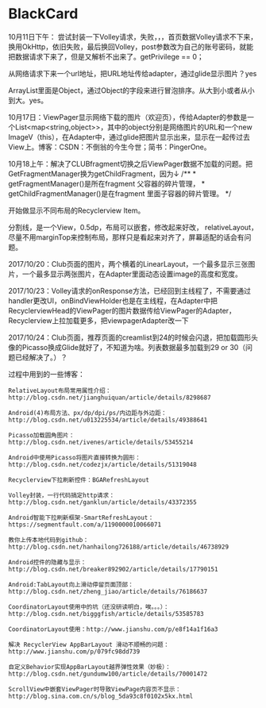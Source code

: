 # BlackCard

10月11日下午：  尝试封装一下Volley请求，失败，，，首页数据Volley请求不下来，换用OkHttp，依旧失败，最后换回Volley，post参数改为自己的账号密码，就能把数据请求下来了，但是又解析不出来了。getPrivilege == 0；

从网络请求下来一个url地址，把URL地址传给adapter，通过glide显示图片？yes

ArrayList里面是Object，通过Object的字段来进行冒泡排序。从大到小或者从小到大。yes。

10月17日：ViewPager显示网络下载的图片（欢迎页），传给Adapter的参数是一个List<map<string,object>>，其中的object分别是网络图片的URL和一个new ImageV（this），在Adapter中，通过glide把图片显示出来，显示在一起传过去View上。博客：CSDN：不倒翁的今生今世；简书：PingerOne。

10月18上午：解决了CLUBfragment切换之后ViewPager数据不加载的问题。把GetFragmentManager换为getChildFragment，因为↓
	    						 	/**
	        	     					  *  getFragmentManager()是所在fragment 父容器的碎片管理，
		           					  *  getChildFragmentManager()是在fragment 里面子容器的碎片管理。
	           						  */

开始做显示不同布局的Recyclerview  Item。

分割线，是一个View，0.5dp，布局可以嵌套，修改起来好改，
relativeLayout，尽量不用marginTop来控制布局，那样只是看起来对齐了，屏幕适配的话会有问题。

2017/10/20：Club页面的图片，两个横着的LinearLayout，一个最多显示三张图片，一个最多显示两张图片，在Adapter里面动态设置image的高度和宽度。


2017/10/23：Volley请求的onResponse方法，已经回到主线程了，不需要通过handler更改UI，onBindViewHolder也是在主线程，在Adapter中把RecyclerviewHead的ViewPager的图片数据传给ViewPager的Adapter，Recyclerview上拉加载更多，把viewpagerAdapter改一下

2017/10/24：Club页面，推荐页面的creamlist到24的时候会闪退，把加载圆形头像的Picasso换成Glide就好了，不知道为啥。列表数据最多加载到29 or 30（问题已经解决了。）？
		
		


过程中用到的一些博客：
	
	RelativeLayout布局常用属性介绍：http://blog.csdn.net/jianghuiquan/article/details/8298687

	Android(4)布局方法、px/dp/dpi/ps/内边距与外边距：http://blog.csdn.net/u013225534/article/details/49388641
	
	Picasso加载圆角图片：    http://blog.csdn.net/ivenes/article/details/53455214

	Android中使用Picasso将图片直接转换为圆形：http://blog.csdn.net/codezjx/article/details/51319048

	Recyclerview下拉刷新控件：BGARefreshLayout

	Volley封装，一行代码搞定http请求：http://blog.csdn.net/ganklun/article/details/43372355

	Android智能下拉刷新框架-SmartRefreshLayout：https://segmentfault.com/a/1190000010066071

	教你上传本地代码到github：http://blog.csdn.net/hanhailong726188/article/details/46738929

	Android控件的隐藏与显示：http://blog.csdn.net/breaker892902/article/details/17790151

	Android:TabLayout向上滑动停留页面顶部：http://blog.csdn.net/zheng_jiao/article/details/76186637

	CoordinatorLayout使用中的坑（还没研读明白，唉。。。）：http://blog.csdn.net/bigggfish/article/details/53585783

	CoordinatorLayout使用：http://www.jianshu.com/p/e8f14a1f16a3

	解决 RecyclerView AppBarLayout 滑动不顺畅的问题：http://www.jianshu.com/p/079fc98dd739

	自定义Behavior实现AppBarLayout越界弹性效果（妙极）：http://blog.csdn.net/gundumw100/article/details/70001472

	ScrollView中嵌套ViewPager时导致ViewPage内容页不显示：http://blog.sina.com.cn/s/blog_5da93c8f0102x5kx.html

